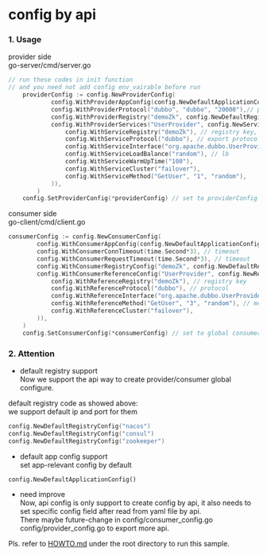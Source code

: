 # config by api

### 1. Usage
provider side\
go-server/cmd/server.go
```go
// run these codes in init function
// and you need not add config env_vairable before run
    providerConfig := config.NewProviderConfig(
            config.WithProviderAppConfig(config.NewDefaultApplicationConfig()),
            config.WithProviderProtocol("dubbo", "dubbo", "20000"),// protocol and port
            config.WithProviderRegistry("demoZk", config.NewDefaultRegistryConfig("zookeeper")), // registry config
            config.WithProviderServices("UserProvider", config.NewServiceConfigByAPI(
                config.WithServiceRegistry("demoZk"), // registry key, equal to upper line
                config.WithServiceProtocol("dubbo"), // export protocol 
                config.WithServiceInterface("org.apache.dubbo.UserProvider"), // interface id
                config.WithServiceLoadBalance("random"), // lb 
                config.WithServiceWarmUpTime("100"),
                config.WithServiceCluster("failover"),
                config.WithServiceMethod("GetUser", "1", "random"),
            )),
        )
	config.SetProviderConfig(*providerConfig) // set to providerConfig ptr
```

consumer side\
go-client/cmd/client.go
```go
consumerConfig := config.NewConsumerConfig(
		config.WithConsumerAppConfig(config.NewDefaultApplicationConfig()), // default app config
		config.WithConsumerConnTimeout(time.Second*3), // timeout
		config.WithConsumerRequestTimeout(time.Second*3), // timeout
		config.WithConsumerRegistryConfig("demoZk", config.NewDefaultRegistryConfig("zookeeper")), // registry config
		config.WithConsumerReferenceConfig("UserProvider", config.NewReferenceConfigByAPI( // set refer config
			config.WithReferenceRegistry("demoZk"), // registry key
			config.WithReferenceProtocol("dubbo"), // protocol 
			config.WithReferenceInterface("org.apache.dubbo.UserProvider"),// interface name
			config.WithReferenceMethod("GetUser", "3", "random"), // method and lb
			config.WithReferenceCluster("failover"),
		)),
	)
	config.SetConsumerConfig(*consumerConfig) // set to global consumerConfig ptr before main function run
```
### 2. Attention
- default registry support\
Now we support the api way to create provider/consumer global configure.

default registry code as showed above:\
we support default ip and port for them
```go
config.NewDefaultRegistryConfig("nacos")
config.NewDefaultRegistryConfig("consul")
config.NewDefaultRegistryConfig("zookeeper")
```

- default app config support\
set app-relevant config by default
```
config.NewDefaultApplicationConfig()
```
- need improve\
Now, api config is only support to create config by api, it also needs to set specific config field after read from yaml file by api.\
There maybe future-change in config/consumer_config.go  config/provider_config.go to export more api.

Pls. refer to [HOWTO.md](../HOWTO.md) under the root directory to run this sample.